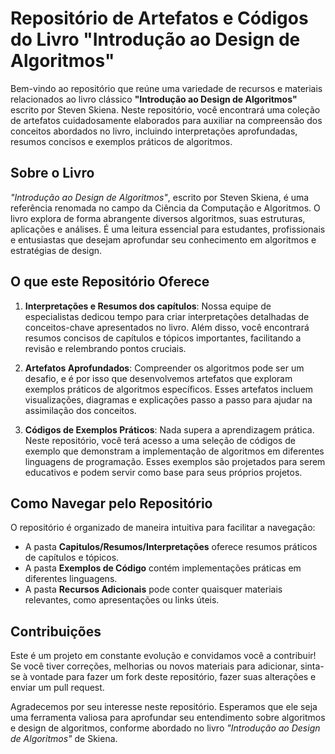# Repositório de Artefatos e Códigos do Livro "Introdução ao Design de Algoritmos"

Bem-vindo ao repositório que reúne uma variedade de recursos e materiais relacionados ao livro clássico **"Introdução ao Design de Algoritmos"** escrito por Steven Skiena. Neste repositório, você encontrará uma coleção de artefatos cuidadosamente elaborados para auxiliar na compreensão dos conceitos abordados no livro, incluindo interpretações aprofundadas, resumos concisos e exemplos práticos de algoritmos.

## Sobre o Livro

*"Introdução ao Design de Algoritmos"*, escrito por Steven Skiena, é uma referência renomada no campo da Ciência da Computação e Algoritmos. O livro explora de forma abrangente diversos algoritmos, suas estruturas, aplicações e análises. É uma leitura essencial para estudantes, profissionais e entusiastas que desejam aprofundar seu conhecimento em algoritmos e estratégias de design.

## O que este Repositório Oferece

1. **Interpretações e Resumos dos capítulos**: Nossa equipe de especialistas dedicou tempo para criar interpretações detalhadas de conceitos-chave apresentados no livro. Além disso, você encontrará resumos concisos de capítulos e tópicos importantes, facilitando a revisão e relembrando pontos cruciais.

2. **Artefatos Aprofundados**: Compreender os algoritmos pode ser um desafio, e é por isso que desenvolvemos artefatos que exploram exemplos práticos de algoritmos específicos. Esses artefatos incluem visualizações, diagramas e explicações passo a passo para ajudar na assimilação dos conceitos.

3. **Códigos de Exemplos Práticos**: Nada supera a aprendizagem prática. Neste repositório, você terá acesso a uma seleção de códigos de exemplo que demonstram a implementação de algoritmos em diferentes linguagens de programação. Esses exemplos são projetados para serem educativos e podem servir como base para seus próprios projetos.

## Como Navegar pelo Repositório

O repositório é organizado de maneira intuitiva para facilitar a navegação:

- A pasta **Capitulos/Resumos/Interpretações** oferece resumos práticos de capítulos e tópicos.
- A pasta **Exemplos de Código** contém implementações práticas em diferentes linguagens.
- A pasta **Recursos Adicionais** pode conter quaisquer materiais relevantes, como apresentações ou links úteis.

## Contribuições

Este é um projeto em constante evolução e convidamos você a contribuir! Se você tiver correções, melhorias ou novos materiais para adicionar, sinta-se à vontade para fazer um fork deste repositório, fazer suas alterações e enviar um pull request.

Agradecemos por seu interesse neste repositório. Esperamos que ele seja uma ferramenta valiosa para aprofundar seu entendimento sobre algoritmos e design de algoritmos, conforme abordado no livro *"Introdução ao Design de Algoritmos"* de Skiena.

